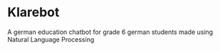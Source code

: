 # Klarebot
A german education chatbot for grade 6 german students made using Natural Language Processing 
